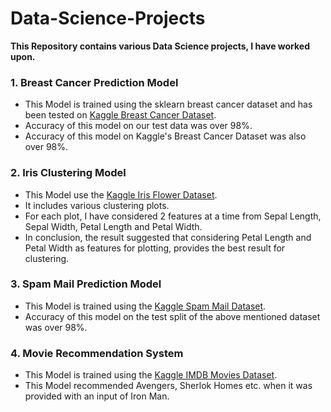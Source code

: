 # Data-Science-Projects
**This Repository contains various Data Science projects, I have worked upon.**
### 1. Breast Cancer Prediction Model
  + This Model is trained using the sklearn breast cancer dataset and has been tested on [Kaggle Breast Cancer Dataset](https://www.kaggle.com/code/elbaronahmedashraf/breast-cancer-classification-with-98-24-acc).
  + Accuracy of this model on our test data was over 98%.
  + Accuracy of this model on Kaggle's Breast Cancer Dataset was also over 98%.
### 2. Iris Clustering Model
  + This Model use the [Kaggle Iris Flower Dataset](https://www.kaggle.com/datasets/arshid/iris-flower-dataset).
  + It includes various clustering plots. 
  + For each plot, I have considered 2 features at a time from Sepal Length, Sepal Width, Petal Length and Petal Width.
  + In conclusion, the result suggested that considering Petal Length and Petal Width as features for plotting, provides the best result for clustering.
### 3. Spam Mail Prediction Model
  + This Model is trained using the [Kaggle Spam Mail Dataset](https://www.kaggle.com/datasets/venky73/spam-mails-dataset).
  + Accuracy of this model on the test split of the above mentioned dataset was over 98%.
### 4. Movie Recommendation System
  + This Model is trained using the [Kaggle IMDB Movies Dataset](https://www.kaggle.com/datasets/harshitshankhdhar/imdb-dataset-of-top-1000-movies-and-tv-shows).
  + This Model recommended Avengers, Sherlok Homes etc. when it was provided with an input of Iron Man.
